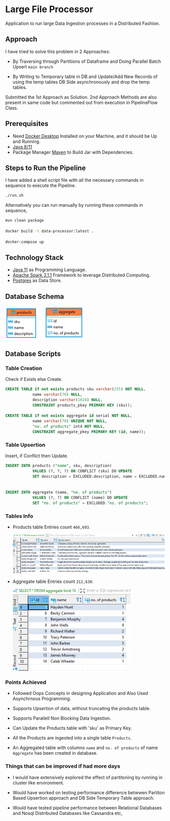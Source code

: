 # Large File Processor

Application to run large Data Ingestion processes in a Distributed Fashion.

## Approach
I have tried to solve this problem in 2 Approaches:

- By Traversing through Partitions of Dataframe and Doing Parallel Batch Upsert `main branch`

- By Writing to Temporary table in DB and Update/Add New Records of using the temp tables DB Side asynchronously and drop the temp tables.

Submitted the 1st Approach as Solution. 2nd Approach Methods are also present in same code but commented out from execution in PipelineFlow Class. 

## Prerequisites

- Need [Docker Desktop](https://www.docker.com/products/docker-desktop) Installed on your  Machine, and it should be Up and Running.
- [Java 8/11](https://jdk.java.net/archive/)
- Package Manager [Maven](https://maven.apache.org/download.cgi) to Build Jar with Dependencies.

## Steps to Run the Pipeline

I have added a shell script file with all the  necessary commands in sequence to execute the Pipeline.

```bash
./run.sh
```
Alternatively you can run manually by running these commands in sequence,

```bash
mvn clean package

docker build -t data-processor:latest .

docker-compose up
```
## Technology Stack
- [Java 11](https://jdk.java.net/archive/) as Programming Language.
- [Apache Spark 3.1.1]() Framework to leverage Distributed Computing.
- [Postgres](https://www.postgresql.org/download/) as Data Store.
## Database Schema
![Product Schema](images/products-schema.PNG)
![Aggregate Schema](images/aggregate-schema.PNG)
## Database Scripts
### Table Creation
Check if Exists else Create.
```sql
CREATE TABLE if not exists products sku varchar(255) NOT NULL,
            name varchar(70) NULL,
            description varchar(1024) NULL,
            CONSTRAINT products_pkey PRIMARY KEY (sku));

CREATE TABLE if not exists aggregate id serial NOT NULL,
            name varchar(70) UNIQUE NOT NULL,
            "no. of products" int4 NOT NULL,
            CONSTRAINT aggregate_pkey PRIMARY KEY (id, name));
```
### Table Upsertion

Insert, if Conflict then Update.

```sql
INSERT INTO products ("name", sku, description)
            VALUES (?, ?, ?) ON CONFLICT (sku) DO UPDATE
            SET description = EXCLUDED.description, name = EXCLUDED.name;


INSERT INTO aggregate (name, "no. of products")
            VALUES (?, ?) ON CONFLICT (name) DO UPDATE
            SET "no. of products" = EXCLUDED."no. of products";
```
### Tables Info

- Products table Entries count `466,693`.

   ![Products_Top10](images/top10products.PNG)


- Aggregate table Entries count `212,630`.

   ![Aggregate Top10](images/top10aggregate.PNG) 


### Points Achieved
- Followed Oops Concepts in designing Application and Also Used Asynchrnous Programming.

- Supports Upsertion of data, without truncating the products table.

- Supports Parallell Non Blocking Data Ingestion.

- Can Update the Products table with 'sku' as Primary Key.

- All the Products are ingested into a single table `Products`.

- An Aggregated table with columns `name` and `no. of products` of name `Aggregate` has been created in database.

### Things that can be improved if had more days
- I would have extensively explored the effect of partitoning by running in cluster like environment.

- Would have worked on testing performance difference betwwen Partiton Based Upsertion approach and DB Side Temporary Table approach.

- Would have tested pipeline performance between Relational Databases and Nosql Distributed Databases like Cassandra etc, 
